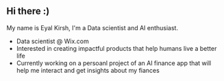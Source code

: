 ## Hi there :) 

My name is Eyal Kirsh, I'm a Data scientist and AI enthusiast. 

* Data scientist @ Wix.com
* Interested in creating impactful products that help humans live a better life
* Currently working on a persoanl project of an AI finance app that will help me interact and get insights about my fiances 

<!--
**kirshdude/kirshdude** is a ✨ _special_ ✨ repository because its `README.md` (this file) appears on your GitHub profile.

Here are some ideas to get you started:

-> I'm a data scientist @ Wix.com
-> Interested in creating impactful products that help humans live a better life
-> 🔭 I’m currently working on a finance app that will help families interact with there finances 
